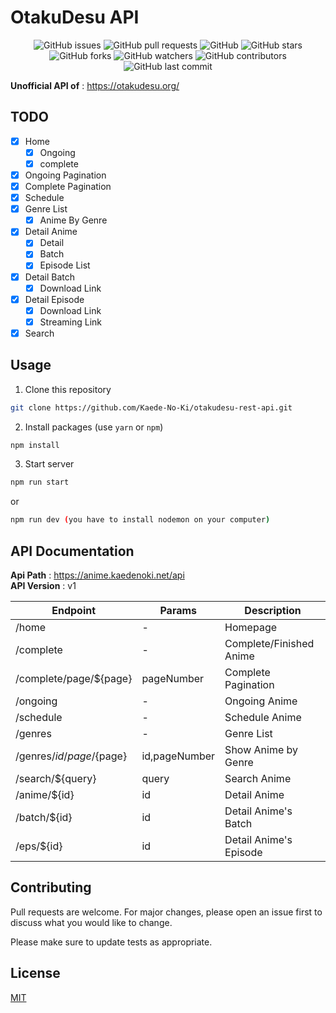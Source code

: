 # OtakuDesu API

<p align="center">
<img alt="GitHub issues" src="https://img.shields.io/github/issues/Kaede-No-Ki/otakudesu-rest-api">
<img alt="GitHub pull requests" src="https://img.shields.io/github/issues-pr/Kaede-No-Ki/otakudesu-rest-api">
<img alt="GitHub" src="https://img.shields.io/github/license/Kaede-No-Ki/otakudesu-rest-api">
<img alt="GitHub stars" src="https://img.shields.io/github/stars/Kaede-No-Ki/otakudesu-rest-api">
<img alt="GitHub forks" src="https://img.shields.io/github/forks/Kaede-No-Ki/otakudesu-rest-api">
<img alt="GitHub watchers" src="https://img.shields.io/github/watchers/Kaede-No-Ki/otakudesu-rest-api">
<img alt="GitHub contributors" src="https://img.shields.io/github/contributors/Kaede-No-Ki/otakudesu-rest-api">
<img alt="GitHub last commit" src="https://img.shields.io/github/last-commit/Kaede-No-Ki/otakudesu-rest-api">
</p>

**Unofficial API of** : https://otakudesu.org/

## TODO

- [x] Home
  - [x] Ongoing
  - [x] complete
- [x] Ongoing Pagination
- [x] Complete Pagination
- [x] Schedule
- [x] Genre List
  - [x] Anime By Genre
- [x] Detail Anime
  - [x] Detail
  - [x] Batch
  - [x] Episode List
- [x] Detail Batch
  - [x] Download Link
- [x] Detail Episode
  - [x] Download Link
  - [x] Streaming Link
- [x] Search

## Usage

1. Clone this repository

```bash
git clone https://github.com/Kaede-No-Ki/otakudesu-rest-api.git
```

2. Install packages (use `yarn` or `npm`)

```bash
npm install
```

3. Start server

```bash
npm run start
```

or

```bash
npm run dev (you have to install nodemon on your computer)
```

## API Documentation

**Api Path** : https://anime.kaedenoki.net/api</br>
**API Version** : v1

| Endpoint                   | Params        | Description             |
| -------------------------- | ------------- | ----------------------- |
| /home                      | -             | Homepage                |
| /complete                  | -             | Complete/Finished Anime |
| /complete/page/${page}     | pageNumber    | Complete Pagination     |
| /ongoing                   | -             | Ongoing Anime           |
| /schedule                  | -             | Schedule Anime          |
| /genres                    | -             | Genre List              |
| /genres/${id}/page/${page} | id,pageNumber | Show Anime by Genre     |
| /search/${query}           | query         | Search Anime            |
| /anime/${id}               | id            | Detail Anime            |
| /batch/${id}               | id            | Detail Anime's Batch    |
| /eps/${id}                 | id            | Detail Anime's Episode  |

## Contributing

Pull requests are welcome. For major changes, please open an issue first to discuss what you would like to change.

Please make sure to update tests as appropriate.

## License

[MIT](https://github.com/Kaede-No-Ki/otakudesu-rest-api/blob/master/LICENSE)
